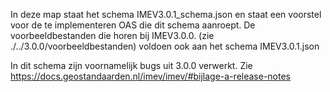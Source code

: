 In deze map staat het schema IMEV3.0.1_schema.json en staat een voorstel voor de te implementeren OAS die dit schema aanroept.
De voorbeeldbestanden die horen bij IMEV3.0.0. (zie ./../3.0.0/voorbeeldbestanden) voldoen ook aan het schema IMEV3.0.1.json

In dit schema zijn voornamelijk bugs uit 3.0.0 verwerkt. Zie https://docs.geostandaarden.nl/imev/imev/#bijlage-a-release-notes


